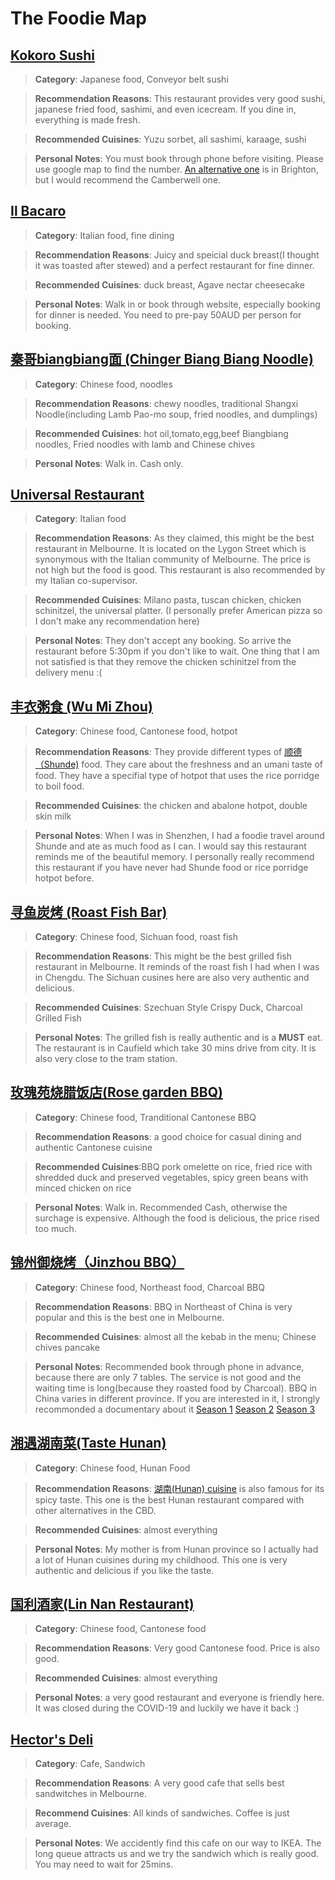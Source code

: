 # The Foodie Map

## [Kokoro Sushi](https://www.kokorosushi.com.au/)
>__Category__: Japanese food, Conveyor belt sushi

>__Recommendation Reasons__: This restaurant provides very good sushi, japanese fried food, sashimi, and even icecream. If you dine in, everything is made fresh.

>__Recommended Cuisines__: Yuzu sorbet, all sashimi, karaage, sushi

>__Personal Notes__: You must book through phone before visiting. Please use google map to find the number. [An alternative one](https://www.kokorosushi.com.au/) is in Brighton, but I would recommend the Camberwell one.

## [Il Bacaro](https://www.ilbacaro.com.au/)
>__Category__: Italian food, fine dining

>__Recommendation Reasons__: Juicy and speicial duck breast(I thought it was toasted after stewed) and a perfect restaurant for fine dinner. 

>__Recommended Cuisines__: duck breast, Agave nectar cheesecake

>__Personal Notes__: Walk in or book through website, especially booking for dinner is needed. You need to pre-pay 50AUD per person for booking.

## [秦哥biangbiang面 (Chinger Biang Biang Noodle)](https://www.zomato.com/melbourne/chinger-biang-biang-noodle-carlton)
>__Category__: Chinese food, noodles

>__Recommendation Reasons__: chewy noodles, traditional Shangxi Noodle(including Lamb Pao-mo soup, fried noodles, and dumplings)

>__Recommended Cuisines__: hot oil,tomato,egg,beef Biangbiang noodles, Fried noodles with lamb and Chinese chives

>__Personal Notes__: Walk in. Cash only. 

## [Universal Restaurant](https://www.universalrestaurant.com.au/)
>__Category__: Italian food

>__Recommendation Reasons__: As they claimed, this might be the best restaurant in Melbourne. It is located on the Lygon Street which is synonymous with the Italian community of Melbourne. The price is not high but the food is good. This restaurant is also recommended by my Italian co-supervisor.


>__Recommended Cuisines__: Milano pasta, tuscan chicken, chicken schinitzel, the universal platter. (I personally prefer American pizza so I don't make any recommendation here)

>__Personal Notes__: They don't accept any booking. So arrive the restaurant before 5:30pm if you don't like to wait. One thing that I am not satisfied is that they remove the chicken schinitzel from the delivery menu :(

## [丰衣粥食 (Wu Mi Zhou)](https://www.zomato.com/melbourne/wu-mi-zhou-cbd/photos)
>__Category__: Chinese food, Cantonese food, hotpot

>__Recommendation Reasons__: They provide different types of [顺德（Shunde)](https://zh.m.wikipedia.org/zh-cn/%E9%A0%86%E5%BE%B7%E8%8F%9C) food. They care about the freshness and an umani taste of food. They have a specifial type of hotpot that uses the rice porridge to boil food. 

>__Recommended Cuisines__: the chicken and abalone hotpot, double skin milk

>__Personal Notes__: When I was in Shenzhen, I had a foodie travel around Shunde and ate as much food as I can. I would say this restaurant reminds me of the beautiful memory. I personally really recommend this restaurant if you have never had Shunde food or rice porridge hotpot before.

## [寻鱼炭烤 (Roast Fish Bar)](https://roastfishbar.com.au/)
>__Category__: Chinese food, Sichuan food, roast fish

>__Recommendation Reasons__: This might be the best grilled fish restaurant in Melbourne. It reminds of the roast fish I had when I was in Chengdu. The Sichuan cusines here are also very authentic and delicious.

>__Recommended Cuisines__: Szechuan Style Crispy Duck, Charcoal Grilled Fish

>__Personal Notes__: The grilled fish is really authentic and is a __MUST__ eat. The restaurant is in Caufield which take 30 mins drive from city. It is also very close to the tram station.

## [玫瑰苑烧腊饭店(Rose garden BBQ)](https://www.zomato.com/melbourne/rose-garden-bbq-1-cbd)
>__Category__: Chinese food, Tranditional Cantonese BBQ

>__Recommendation Reasons__: a good choice for casual dining and authentic Cantonese cuisine

>__Recommended Cuisines__:BBQ pork omelette on rice, fried rice with shredded duck and preserved vegetables, spicy green beans with minced chicken on rice

>__Personal Notes__: Walk in. Recommended Cash, otherwise the surchage is expensive. Although the food is delicious, the price rised too much.

## [锦州御烧烤（Jinzhou BBQ）](https://www.zomato.com/melbourne/jinzhou-bbq-1-cbd)
>__Category__: Chinese food, Northeast food, Charcoal BBQ

>__Recommendation Reasons__: BBQ in Northeast of China is very popular and this is the best one in Melbourne.

>__Recommended Cuisines__: almost all the kebab in the menu; Chinese chives pancake

>__Personal Notes__: Recommended book through phone in advance, because there are only 7 tables. The service is not good and the waiting time is long(because they roasted food by Charcoal). BBQ in China varies in different province. If you are interested in it, I strongly recommonded a documentary about it [Season 1](https://www.youtube.com/watch?v=6_AWmwa7ndw&list=PLYtPMuzSwKq5SzsLo7ZZVnvQ61DuI6VeZ)
[Season 2](https://www.youtube.com/watch?v=Pp-XdlscUXU&list=PLYtPMuzSwKq6yzIBL3CGRBfY-U62HrrsH)
[Season 3](https://www.youtube.com/watch?v=jD7JxmSlBx0&list=PLmah6lIUDTTjOT9yYnYKTTJafUYAVfDW-)

## [湘遇湖南菜(Taste Hunan)](https://www.zomato.com/melbourne/taste-hunan-1-cbd)
>__Category__: Chinese food, Hunan Food

>__Recommendation Reasons__: [湖南(Hunan) cuisine](https://en.wikipedia.org/wiki/Hunan_cuisine) is also famous for its spicy taste. This one is the best Hunan restaurant compared with other alternatives in the CBD.

>__Recommended Cuisines__: almost everything

>__Personal Notes__: My mother is from Hunan province so I actually had a lot of Hunan cuisines during my childhood. This one is very authentic and delicious if you like the taste.

## [国利酒家(Lin Nan Restaurant)](https://www.zomato.com/melbourne/ling-nan-1-cbd)
>__Category__: Chinese food, Cantonese food

>__Recommendation Reasons__: Very good Cantonese food. Price is also good.

>__Recommended Cuisines__: almost everything

>__Personal Notes__: a very good restaurant and everyone is friendly here. It was closed during the COVID-19 and luckily we have it back :)

## [Hector's Deli](https://www.google.com/search?q=hector%27s+deli&tbm=lcl&sxsrf=ALiCzsY5bul_FHy7huaEyPI3mt8f_rQgEQ%3A1665813047067&ei=N0pKY73UA6fo4-EP--2DiAg&ved=0ahUKEwj9y7qXxeH6AhUn9DgGHfv2AIEQ4dUDCAk&uact=5&oq=hector%27s+deli&gs_lcp=Cg1nd3Mtd2l6LWxvY2FsEAMyDggAEIAEELEDEIMBEMkDMgUIABCSAzIECAAQQzIFCAAQgAQyBQgAEIAEMgUIABCABDIFCAAQgAQyBQgAEIAEMgUIABCABDIFCAAQgAQ6BAgjECc6BQgAEJECOgsIABCABBCxAxCDAToICAAQsQMQgwE6CggAELEDEIMBEEM6DQgAELEDEIMBEMkDEEM6BwgAELEDEEM6DQgAEIAEEIcCELEDEBQ6CAgAEIAEELEDUABY3RlgxBtoAHAAeACAAcgBiAH9EJIBBjAuMTIuMZgBAKABAcABAQ&sclient=gws-wiz-local#rlfi=hd:;si:15317913296064027707,l,Cg1oZWN0b3IncyBkZWxpSJ_wwO21rICACFofEAAQARgAGAEiDWhlY3RvcidzIGRlbGkqBggCEAAQAZIBDXNhbmR3aWNoX3Nob3CaASNDaFpEU1VoTk1HOW5TMFZKUTBGblNVUnROM0p1VTFSUkVBRQ,y,2a7IHQntBDs;mv:[[-37.8048377,145.00734459999998],[-37.8338302,144.9568161]])

>__Category__: Cafe, Sandwich 

>__Recommendation Reasons__: A very good cafe that sells best sandwitches in Melbourne.

>__Recommend Cuisines__: All kinds of sandwiches. Coffee is just average.

>__Personal Notes__: We accidently find this cafe on our way to IKEA. The long queue attracts us and we try the sandwich which is really good. You may need to wait for 25mins.

